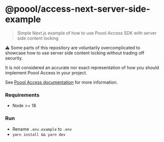 # @poool/access-next-server-side-example

> Simple Next.js example of how to use Poool Access SDK with server side content locking

⚠️ Some parts of this repository are voluntarily overcomplicated to showcase how to use server side content locking without trading off security.

It is not considered an accurate nor exact representation of how you should implement Poool Access in your project.

See [Poool Access documentation](https://poool.dev/docs/access/javascript) for more information.

### Requirements

- Node >= 18

### Run

- Rename `.env.example` to `.env`
- `yarn install && yarn dev`
